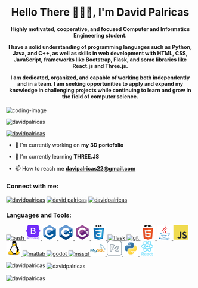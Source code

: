 <h1 align="center">Hello There 🙋🏻‍♂️, I'm David Palricas</h1>
<h4 align="center"><p>Highly motivated, cooperative, and focused Computer and Informatics Engineering student. </p>
    <p>I have a solid understanding of programming languages such as Python, Java, and C++, as well as skills in web development with HTML, CSS, JavaScript, frameworks like Bootstrap, Flask, and some libraries like React.js and Three.js.</p>
    <p></p>I am dedicated, organized, and capable of working both independently and in a team. I am seeking opportunities to apply and expand my knowledge in challenging projects while continuing to learn and grow in the field of computer science. </p></h4>

 <img align="center" src="https://i.giphy.com/JqmupuTVZYaQX5s094.webp" alt="coding-image" width="400">



<p align="left"> <img src="https://komarev.com/ghpvc/?username=davidpalricas&label=Profile%20views&color=0e75b6&style=flat" alt="davidpalricas" /> </p>

<p align="left"> <a href="https://github.com/ryo-ma/github-profile-trophy"><img src="https://github-profile-trophy.vercel.app/?username=davidpalricas" alt="davidpalricas" /></a> </p>

- 🔭 I’m currently working on **my 3D portofolio**

- 🌱 I’m currently learning **THREE.JS**

- 📫 How to reach me **davipalricas22@gmail.com**

<h3 align="left">Connect with me:</h3>
<p align="left">
<a href="https://twitter.com/davidpalricas" target="blank"><img align="center" src="https://raw.githubusercontent.com/rahuldkjain/github-profile-readme-generator/master/src/images/icons/Social/twitter.svg" alt="davidpalricas" height="30" width="40" /></a>
<a href= "https://www.linkedin.com/in/david-palricas/" target="blank"><img align="center" src="https://raw.githubusercontent.com/rahuldkjain/github-profile-readme-generator/master/src/images/icons/Social/linked-in-alt.svg" alt="david palricas" height="30" width="40" /></a>
<a href="https://instagram.com/davidpalricas" target="blank"><img align="center" src="https://raw.githubusercontent.com/rahuldkjain/github-profile-readme-generator/master/src/images/icons/Social/instagram.svg" alt="davidpalricas" height="30" width="40" /></a>
</p>

<h3 align="left">Languages and Tools:</h3>
<p align="left"> <a href="https://www.gnu.org/software/bash/" target="_blank" rel="noreferrer"> <img src="https://www.vectorlogo.zone/logos/gnu_bash/gnu_bash-icon.svg" alt="bash" width="40" height="40"/> </a> <a href="https://getbootstrap.com" target="_blank" rel="noreferrer"> <img src="https://raw.githubusercontent.com/devicons/devicon/master/icons/bootstrap/bootstrap-plain-wordmark.svg" alt="bootstrap" width="40" height="40"/> </a> <a href="https://www.cprogramming.com/" target="_blank" rel="noreferrer"> <img src="https://raw.githubusercontent.com/devicons/devicon/master/icons/c/c-original.svg" alt="c" width="40" height="40"/> </a> <a href="https://www.w3schools.com/cpp/" target="_blank" rel="noreferrer"> <img src="https://raw.githubusercontent.com/devicons/devicon/master/icons/cplusplus/cplusplus-original.svg" alt="cplusplus" width="40" height="40"/> </a> <a href="https://www.w3schools.com/cs/" target="_blank" rel="noreferrer"> <img src="https://raw.githubusercontent.com/devicons/devicon/master/icons/csharp/csharp-original.svg" alt="csharp" width="40" height="40"/> </a> <a href="https://www.w3schools.com/css/" target="_blank" rel="noreferrer"> <img src="https://raw.githubusercontent.com/devicons/devicon/master/icons/css3/css3-original-wordmark.svg" alt="css3" width="40" height="40"/> </a> <a href="https://flask.palletsprojects.com/" target="_blank" rel="noreferrer"> <img src="https://www.vectorlogo.zone/logos/pocoo_flask/pocoo_flask-icon.svg" alt="flask" width="40" height="40"/> </a> <a href="https://git-scm.com/" target="_blank" rel="noreferrer"> <img src="https://www.vectorlogo.zone/logos/git-scm/git-scm-icon.svg" alt="git" width="40" height="40"/> </a> <a href="https://www.w3.org/html/" target="_blank" rel="noreferrer"> <img src="https://raw.githubusercontent.com/devicons/devicon/master/icons/html5/html5-original-wordmark.svg" alt="html5" width="40" height="40"/> </a> <a href="https://www.java.com" target="_blank" rel="noreferrer"> <img src="https://raw.githubusercontent.com/devicons/devicon/master/icons/java/java-original.svg" alt="java" width="40" height="40"/> </a> <a href="https://developer.mozilla.org/en-US/docs/Web/JavaScript" target="_blank" rel="noreferrer"> <img src="https://raw.githubusercontent.com/devicons/devicon/master/icons/javascript/javascript-original.svg" alt="javascript" width="40" height="40"/> </a> <a href="https://www.linux.org/" target="_blank" rel="noreferrer"> <img src="https://raw.githubusercontent.com/devicons/devicon/master/icons/linux/linux-original.svg" alt="linux" width="40" height="40"/> </a> <a href="https://www.mathworks.com/" target="_blank" rel="noreferrer"> <img src="https://upload.wikimedia.org/wikipedia/commons/2/21/Matlab_Logo.png" alt="matlab" width="40" height="40"/> </a> <a href= "https://docs.godotengine.org/en/stable/index.html" target="_blank" rel="noreferrer">  <img src = "https://upload.wikimedia.org/wikipedia/commons/thumb/5/5a/Godot_logo.svg/1200px-Godot_logo.svg.png" alt="godot" width="50" height= "40"/> <a href="https://www.microsoft.com/en-us/sql-server" target="_blank" rel="noreferrer"><img src="https://www.svgrepo.com/show/303229/microsoft-sql-server-logo.svg" alt="mssql" width="40" height="40"/> </a> <a href="https://www.mysql.com/" target="_blank" rel="noreferrer"> <img src="https://raw.githubusercontent.com/devicons/devicon/master/icons/mysql/mysql-original-wordmark.svg" alt="mysql" width="40" height="40"/> </a> <a href="https://www.photoshop.com/en" target="_blank" rel="noreferrer"> <img src="https://raw.githubusercontent.com/devicons/devicon/master/icons/photoshop/photoshop-line.svg" alt="photoshop" width="40" height="40"/> </a> <a href="https://www.python.org" target="_blank" rel="noreferrer"> <img src="https://raw.githubusercontent.com/devicons/devicon/master/icons/python/python-original.svg" alt="python" width="40" height="40"/> </a> <a href="https://reactjs.org/" target="_blank" rel="noreferrer"> <img src="https://raw.githubusercontent.com/devicons/devicon/master/icons/react/react-original-wordmark.svg" alt="react" width="40" height="40"/> </a> </p>

<p><img align="left" src="https://github-readme-stats.vercel.app/api/top-langs?username=davidpalricas&show_icons=true&locale=en&layout=compact" alt="davidpalricas" /></p>

<p>&nbsp;<img align="center" src="https://github-readme-stats.vercel.app/api?username=davidpalricas&show_icons=true&locale=en" alt="davidpalricas" /></p>

<p><img align="center" src="https://github-readme-streak-stats.herokuapp.com/?user=davidpalricas&" alt="davidpalricas" /></p>


